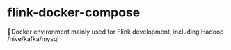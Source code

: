 # flink-docker-compose
🚀Docker environment mainly used for Flink development, including Hadoop /hive/kafka/mysql
